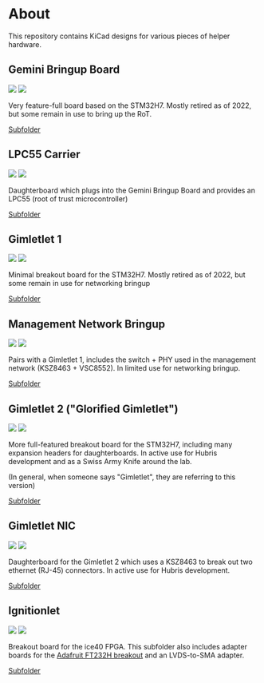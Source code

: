 # About
This repository contains KiCad designs for various pieces of helper hardware.

## Gemini Bringup Board
![](<https://img.shields.io/badge/-Kicad 5-blue>)
![](<https://img.shields.io/badge/-Not recommended for new designs-orange>)

Very feature-full board based on the STM32H7. Mostly retired as of 2022,
but some remain in use to bring up the RoT.

[Subfolder](gemini-bringup)

## LPC55 Carrier
![](<https://img.shields.io/badge/-Kicad 5-blue>)
![](<https://img.shields.io/badge/-Active-green>)  

Daughterboard which plugs into the Gemini Bringup Board and provides an LPC55
(root of trust microcontroller)

[Subfolder](lpc55-carrier)

## Gimletlet 1
![](<https://img.shields.io/badge/-Kicad 5-blue>)
![](<https://img.shields.io/badge/-Not recommended for new designs-orange>)

Minimal breakout board for the STM32H7. Mostly retired as of 2022, but some
remain in use for networking bringup

[Subfolder](gimletlet-1)

## Management Network Bringup
![](<https://img.shields.io/badge/-Kicad 5-blue>)
![](<https://img.shields.io/badge/-Not recommended for new designs-orange>)

Pairs with a Gimletlet 1, includes the switch + PHY used in the management
network (KSZ8463 + VSC8552). In limited use for networking bringup.

[Subfolder](mgmt-bringup)

## Gimletlet 2 ("Glorified Gimletlet")
![](<https://img.shields.io/badge/-Kicad 5-blue>)
![](<https://img.shields.io/badge/-Active-green>)

More full-featured breakout board for the STM32H7, including many expansion
headers for daughterboards. In active use for Hubris development and as a
Swiss Army Knife around the lab.

(In general, when someone says "Gimletlet", they are referring to this version)

[Subfolder](gimletlet-2)

## Gimletlet NIC
![](<https://img.shields.io/badge/-Kicad 6-green>)
![](<https://img.shields.io/badge/-Active-green>)

Daughterboard for the Gimletlet 2 which uses a KSZ8463 to break out two
ethernet (RJ-45) connectors. In active use for Hubris development.

[Subfolder](nic2)

## Ignitionlet

![](<https://img.shields.io/badge/-Kicad 5-blue>)
![](<https://img.shields.io/badge/-Active-green>)  

Breakout board for the ice40 FPGA. This subfolder also includes adapter boards
for the [Adafruit FT232H breakout](https://www.adafruit.com/product/2264) and
an LVDS-to-SMA adapter.

[Subfolder](nic2)
